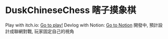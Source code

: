# DuskChineseChess 瞎子摸象棋
Play with itch.io: [Go to play!](https://orewachuuni.itch.io/dusk-chinese-chess)
Devlog with Notion: [Go to Notion](https://chalk-wedge-e02.notion.site/1f7e7955e23e437b81c25c53f79bfd7c)
開發中, 預計設計成聯網對戰, 玩家固定自己的視角

